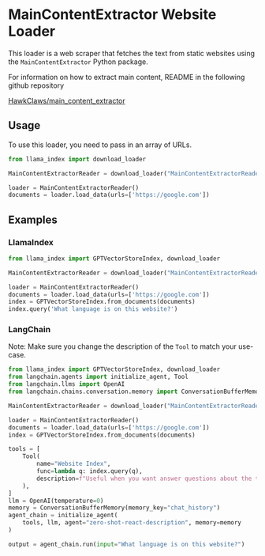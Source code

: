 # MainContentExtractor Website Loader

This loader is a web scraper that fetches the text from static websites using the `MainContentExtractor` Python package.

For information on how to extract main content, README in the following github repository

[HawkClaws/main_content_extractor](https://github.com/HawkClaws/main_content_extractor)

## Usage

To use this loader, you need to pass in an array of URLs.

```python
from llama_index import download_loader

MainContentExtractorReader = download_loader("MainContentExtractorReader")

loader = MainContentExtractorReader()
documents = loader.load_data(urls=['https://google.com'])
```

## Examples

### LlamaIndex

```python
from llama_index import GPTVectorStoreIndex, download_loader

MainContentExtractorReader = download_loader("MainContentExtractorReader")

loader = MainContentExtractorReader()
documents = loader.load_data(urls=['https://google.com'])
index = GPTVectorStoreIndex.from_documents(documents)
index.query('What language is on this website?')
```

### LangChain

Note: Make sure you change the description of the `Tool` to match your use-case.

```python
from llama_index import GPTVectorStoreIndex, download_loader
from langchain.agents import initialize_agent, Tool
from langchain.llms import OpenAI
from langchain.chains.conversation.memory import ConversationBufferMemory

MainContentExtractorReader = download_loader("MainContentExtractorReader")

loader = MainContentExtractorReader()
documents = loader.load_data(urls=['https://google.com'])
index = GPTVectorStoreIndex.from_documents(documents)

tools = [
    Tool(
        name="Website Index",
        func=lambda q: index.query(q),
        description=f"Useful when you want answer questions about the text on websites.",
    ),
]
llm = OpenAI(temperature=0)
memory = ConversationBufferMemory(memory_key="chat_history")
agent_chain = initialize_agent(
    tools, llm, agent="zero-shot-react-description", memory=memory
)

output = agent_chain.run(input="What language is on this website?")
```

